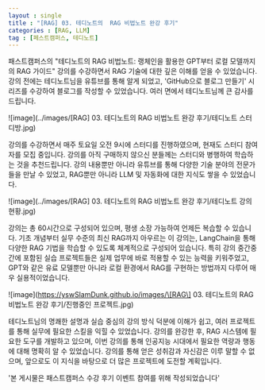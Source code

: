 ```yaml
---
layout : single
title : "[RAG] 03. 테디노트의  RAG 비법노트 완강 후기"
categories : [RAG, LLM]
tag : [페스트캠퍼스, 테디노트]
---
```



패스트캠퍼스의 "테디노트의 RAG 비법노트: 랭체인을 활용한 GPT부터 로컬 모델까지의 RAG 가이드" 강의를 수강하면서 RAG 기술에 대한 깊은 이해를 얻을 수 있었습니다. 강의 전에는 테디노트님을 유튜브를 통해 알게 되었고, 'GitHub으로 블로그 만들기' 시리즈를 수강하여 블로그를 작성할 수 있었습니다. 여러 면에서 테디노트님께 큰 감사를 드립니다.

![image](../images/[RAG] 03. 테디노트의  RAG 비법노트 완강 후기/테디노트 스터디방.jpg)

강의를 수강하면서 매주 토요일 오전 9시에 스터디를 진행하였으며, 현재도 스터디 참여자를 모집 중입니다. 강의를 아직 구매하지 않으신 분들께는 스터디와 병행하여 학습하는 것을 추천드립니다. 강의 내용뿐만 아니라 유튜브를 통해 다양한 기술 분야의 전문가들을 만날 수 있었고, RAG뿐만 아니라 LLM 및 자동화에 대한 지식도 쌓을 수 있었습니다.

![image](../images/\[RAG\] 03. 테디노트의  RAG 비법노트 완강 후기/테디노트 강의 현황.jpg)

강의는 총 60시간으로 구성되어 있으며, 평생 소장 가능하여 언제든 복습할 수 있습니다. 기초 개념부터 실무 수준의 최신 RAG까지 아우르는 이 강의는, LangChain을 통해 다양한 RAG 기법을 학습할 수 있도록 체계적으로 구성되어 있습니다. 특히 강의 중간중간에 포함된 실습 프로젝트들은 실제 업무에 바로 적용할 수 있는 능력을 키워주었고, GPT와 같은 유료 모델뿐만 아니라 로컬 환경에서 RAG를 구현하는 방법까지 다루어 매우 실용적이었습니다.

![image](https://yswSlamDunk.github.io/images/\[RAG\] 03. 테디노트의  RAG 비법노트 완강 후기/진행중인 프로젝트.jpg)

테디노트님의 명쾌한 설명과 실습 중심의 강의 방식 덕분에 이해가 쉽고, 여러 프로젝트를 통해 실무에 필요한 스킬을 익힐 수 있었습니다. 강의를 완강한 후, RAG 시스템에 필요한 도구를 개발하고 있으며, 이번 강의를 통해 인공지능 시대에서 필요한 역량과 행동에 대해 명확히 알 수 있었습니다. 강의를 통해 얻은 성취감과 자신감은 이루 말할 수 없으며, 앞으로도 이 지식을 바탕으로 더 많은 프로젝트에 도전할 계획입니다.



'본 게시물은 패스트캠퍼스 수강 후기 이벤트 참여를 위해 작성되었습니다'